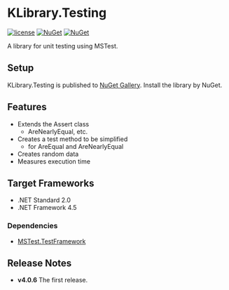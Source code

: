 # KLibrary.Testing
[![license](https://img.shields.io/github/license/sakapon/KLibrary.Testing.svg)](LICENSE)
[![NuGet](https://img.shields.io/nuget/v/KLibrary.Testing.svg)](https://www.nuget.org/packages/KLibrary.Testing/)
[![NuGet](https://img.shields.io/nuget/dt/KLibrary.Testing.svg)](https://www.nuget.org/packages/KLibrary.Testing/)

A library for unit testing using MSTest.

## Setup
KLibrary.Testing is published to [NuGet Gallery](https://www.nuget.org/packages/KLibrary.Testing/). Install the library by NuGet.

## Features
- Extends the Assert class
  - AreNearlyEqual, etc.
- Creates a test method to be simplified
  - for AreEqual and AreNearlyEqual
- Creates random data
- Measures execution time

## Target Frameworks
- .NET Standard 2.0
- .NET Framework 4.5

### Dependencies
- [MSTest.TestFramework](https://www.nuget.org/packages/MSTest.TestFramework/)

## Release Notes
- **v4.0.6** The first release.
